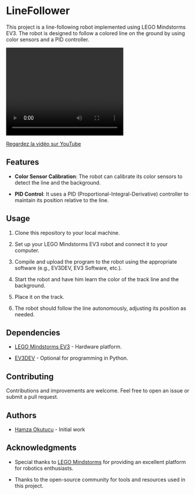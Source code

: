 # LineFollower

This project is a line-following robot implemented using LEGO Mindstorms EV3. The robot is designed to follow a colored line on the ground by using color sensors and a PID controller.

<video width="320" height="240" controls>
  <source src="LineFollower.mp4" type="video/mp4">
</video>

[Regardez la vidéo sur YouTube](https://youtu.be/uK9KtqUBzLQ)

## Features

- **Color Sensor Calibration**: The robot can calibrate its color sensors to detect the line and the background.

- **PID Control**: It uses a PID (Proportional-Integral-Derivative) controller to maintain its position relative to the line.

## Usage

1. Clone this repository to your local machine.

2. Set up your LEGO Mindstorms EV3 robot and connect it to your computer.

3. Compile and upload the program to the robot using the appropriate software (e.g., EV3DEV, EV3 Software, etc.).

4. Start the robot and have him learn the color of the track line and the background.

5. Place it on the track.

5. The robot should follow the line autonomously, adjusting its position as needed.

## Dependencies

- [LEGO Mindstorms EV3](https://www.lego.com/en-us/themes/mindstorms/about) - Hardware platform.

- [EV3DEV](https://www.ev3dev.org/) - Optional for programming in Python.

## Contributing

Contributions and improvements are welcome. Feel free to open an issue or submit a pull request.

## Authors

- [Hamza Okutucu](https://github.com/hamza-okutucu) - Initial work

## Acknowledgments

- Special thanks to [LEGO Mindstorms](https://www.lego.com/en-us/themes/mindstorms/about) for providing an excellent platform for robotics enthusiasts.

- Thanks to the open-source community for tools and resources used in this project.
